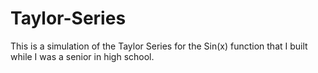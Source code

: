 # Taylor-Series
This is a simulation of the Taylor Series for the Sin(x) function that I built while I was a senior in high school.
